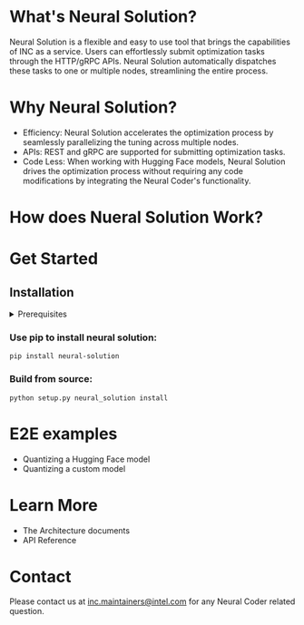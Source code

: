 # What's Neural Solution?
<!-- TODO what is neural_solution -->
Neural Solution is a flexible and easy to use tool that brings the capabilities of INC as a service. Users can effortlessly submit optimization tasks through the HTTP/gRPC APIs. Neural Solution automatically dispatches these tasks to one or multiple nodes, streamlining the entire process.

# Why Neural Solution?
<!-- TODO what does the neural_solution provide -->
- Efficiency: Neural Solution accelerates the optimization process by seamlessly parallelizing the tuning across multiple nodes.
- APIs: REST and gRPC are supported for submitting optimization tasks.
- Code Less: When working with Hugging Face models, Neural Solution drives the optimization process without requiring any code modifications by integrating the Neural Coder's functionality.

# How does Nueral Solution Work?
<!-- TODO Added Architecture diagram -->

# Get Started
## Installation
<details>
  <summary>Prerequisites</summary>

<!--TODO: Precise OS versions-->

- Operating systems
  - Linux
- A working MPI implementation
- Python: >= 3.8
- Conda: >= 4.10.3
</details>

### Use pip to install neural solution:
```
pip install neural-solution
```

### Build from source:
```
python setup.py neural_solution install
```


# E2E examples
<!-- TODO highlights E2E examples -->
- Quantizing a Hugging Face model
- Quantizing a custom model
# Learn More
<!-- TODO more docs(Install details, API and so on...) -->

- The Architecture documents
- API Reference

# Contact

Please contact us at [inc.maintainers@intel.com](mailto:inc.maintainers@intel.com) for any Neural Coder related question.



